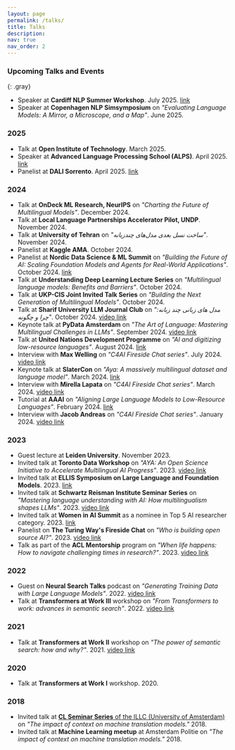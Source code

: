 ```yaml
---
layout: page
permalink: /talks/
title: Talks
description: 
nav: true
nav_order: 2
---
```


### Upcoming Talks and Events

{: .gray}

- Speaker at **Cardiff NLP Summer Workshop**. July 2025. [link](https://www.cardiffnlpworkshop.org/)
- Speaker at **Copenhagen NLP Simsymposium** on *"Evaluating Language Models: A Mirror, a Microscope, and a Map"*. June 2025.

### 2025

- Talk at **Open Institute of Technology**. March 2025.
- Speaker at **Advanced Language Processing School (ALPS)**. April 2025. [link](https://lig-alps.imag.fr/index.php/speakers/)
- Panelist at **DALI Sorrento**. April 2025. [link](https://dalimeeting.org/sorrento2025/)

### 2024

- Talk at **OnDeck ML Research, NeurIPS** on *"Charting the Future of Multilingual Models"*. December 2024.
- Talk at **Local Language Partnerships Accelerator Pilot, UNDP**. November 2024.
- Talk at **University of Tehran** on *"ساخت نسل بعدی مدل‌های چندزبانه"*. November 2024.
- Panelist at **Kaggle AMA**. October 2024.
- Panelist at **Nordic Data Science & ML Summit** on *"Building the Future of AI: Scaling Foundation Models and Agents for Real-World Applications"*. October 2024. [link](https://ndsmlsummit.com/speakers/)
- Talk at **Understanding Deep Learning Lecture Series** on *"Multilingual language models: Benefits and Barriers"*. October 2024.
- Talk at **UKP-CIS Joint Invited Talk Series** on *"Building the Next Generation of Multilingual Models"*. October 2024.
- Talk at **Sharif University LLM Journal Club** on *"مدل های زبانی چند زبانه: چرا و چگونه"*. October 2024. [video link](https://www.youtube.com/watch?v=rPeeNwoBZEg)
- Keynote talk at **PyData Amsterdam** on *"The Art of Language: Mastering Multilingual Challenges in LLMs"*. September 2024. [video link](https://www.youtube.com/watch?v=pQgMUhaeuxA)
- Talk at **United Nations Development Programme** on *"AI and digitizing low-resource languages"*. August 2024. [link](https://x.com/UNDP)
- Interview with **Max Welling** on *"C4AI Fireside Chat series"*. July 2024. [video link](https://www.youtube.com/watch?v=4I09wBeP-GI&list=PLLalUvky4CLLN4XmiJJ4dBBhqRKmkxRYk)
- Keynote talk at **SlaterCon** on *"Aya: A massively multilingual dataset and language model"*. March 2024. [link](https://slator.com/event/slatorcon-remote-march-2024/)
- Interview with **Mirella Lapata** on *"C4AI Fireside Chat series"*. March 2024. [video link](https://www.youtube.com/watch?v=6TS_ZetD3HY&list=PLLalUvky4CLLN4XmiJJ4dBBhqRKmkxRYk)
- Tutorial at **AAAI** on *"Aligning Large Language Models to Low-Resource Languages"*. February 2024. [link](https://aaai.org/aaai-conference/aaai-24-tutorial-and-lab-list/#tq11)
- Interview with **Jacob Andreas** on *"C4AI Fireside Chat series"*. January 2024. [video link](https://www.youtube.com/watch?v=bAxqt5DybPE&list=PLLalUvky4CLLN4XmiJJ4dBBhqRKmkxRYk)


### 2023

- Guest lecture at **Leiden University**. November 2023.
- Invited talk at **Toronto Data Workshop** on *"AYA: An Open Science Initiative to Accelerate Multilingual AI Progress"*. 2023. [video link](https://www.youtube.com/watch?v=kVOKtJ8ZTgI)
- Invited talk at **ELLIS Symposium on Large Language and Foundation Models**. 2023. [link](https://sites.google.com/view/ellisfms2023/)
- Invited talk at **Schwartz Reisman Institute Seminar Series** on *"Mastering language understanding with AI: How multilingualism shapes LLMs"*. 2023. [video link](https://www.youtube.com/watch?v=qTR2J7sNXK8)
- Invited talk at **Women in AI Summit** as a nominee in Top 5 AI researcher category. 2023. [link](https://womeninai.nl/2023/11/08/wai-summit-top-5-award-nominees/)
- Panelist on **The Turing Way's Fireside Chat** on *"Who is building open source AI?"*. 2023. [video link](https://www.youtube.com/watch?v=e8EBI1ocxt4)
- Talk as part of the **ACL Mentorship** program on *"When life happens: How to navigate challenging times in research?"*. 2023. [video link](https://www.youtube.com/watch?v=g59P3YiqRxU)

### 2022

- Guest on **Neural Search Talks** podcast on *"Generating Training Data with Large Language Models"*. 2022. [video link](https://www.youtube.com/watch?v=MlxZI_bFD8U&t=2350s)
- Talk at **Transformers at Work III** workshop on *"From Transformers to work: advances in semantic search"*. 2022. [video link](https://www.youtube.com/watch?v=iHjiW0kRy3s&list=PLqoeA19j2q9iV3VIlmu2rk7r247zjvUM9&index=3&t=5s)

### 2021

- Talk at **Transformers at Work II** workshop on *"The power of semantic search: how and why?"*. 2021. [video link](https://www.youtube.com/watch?v=a6JVtQIJFD8&list=PLqoeA19j2q9iV3VIlmu2rk7r247zjvUM9&index=12)

### 2020

- Talk at **Transformers at Work I** workshop. 2020.

### 2018

- Invited talk at [**CL Seminar Series** of the ILLC (University of Amsterdam)](https://projects.illc.uva.nl/LaCo/CLS/) on *"The impact of context on machine translation models."* 2018.
- Invited talk at **Machine Learning meetup** at Amsterdam Politie on *"The impact of context on machine translation models."* 2018.
